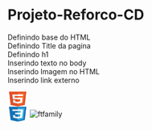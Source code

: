 # Projeto-Reforco-CD




Definindo base do HTML <br>
Definindo Title da pagina <br>
Definindo h1 <br>
Inserindo texto no body <br>
Inserindo Imagem no HTML <br>
Inserindo link externo <br>

  <img align="center" alt="Carol-HTML" height="30" width="40" src="https://raw.githubusercontent.com/devicons/devicon/master/icons/html5/html5-original.svg"><br>
  <img align="center" alt="Carol-CSS" height="30" width="40" src="https://raw.githubusercontent.com/devicons/devicon/master/icons/css3/css3-original.svg">
  <img align="center" alt="ftfamily" src="https://github.com/TRCarolRocha/Projeto-Reforco-CD/blob/main/fer2.jpg">
